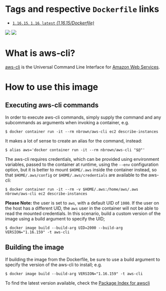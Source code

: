 # Tags and respective `Dockerfile` links

- [`1.16.15`, `1.16`, `latest` *(1.16.15/Dockerfile)*](https://github.com/nbrownuk/docker-aws-cli/blob/master/Dockerfile)

[![](https://images.microbadger.com/badges/image/nbrown/aws-cli.svg)](https://microbadger.com/images/nbrown/aws-cli "View on microbadger.com")
[![](https://images.microbadger.com/badges/version/nbrown/aws-cli.svg)](https://microbadger.com/images/nbrown/aws-cli "View on microbadger.com")

# What is aws-cli?

[aws-cli](https://github.com/aws/aws-cli) is the Universal Command Line Interface for [Amazon Web Services](https://aws.amazon.com/).

# How to use this image

## Executing aws-cli commands

In order to execute aws-cli commands, simply supply the command and any subcommands as arguments when invoking a container, e.g.

```
$ docker container run -it --rm nbrown/aws-cli ec2 describe-instances
```

It makes a lot of sense to create an alias for the command, instead:

```
$ alias aws='docker container run -it --rm nbrown/aws-cli "$@"'
```

The aws-cli requires credentials, which can be provided using environment variables, passed to the container at runtime, using the `--env` configuration option, but it is better to mount `$HOME/.aws` inside the container instead, so that `$HOME/.aws/config` or `$HOME/.aws/credentials` are available to the aws-cli:

```
$ docker container run -it --rm -v $HOME/.aws:/home/aws/.aws nbrown/aws-cli ec2 describe-instances
```

**Please Note:** the user is set to `aws`, with a default UID of `1000`. If the user on the host has a different UID, the `aws` user in the container will not be able to read the mounted credentials. In this scenario, build a custom version of the image using a build argument to specify the UID;

```
$ docker image build --build-arg UID=2000 --build-arg VERSION="1.16.159" -t aws-cli
```

## Building the image

If building the image from the Dockerfile, be sure to use a build argument to specify the version of the aws-cli to install; e.g.

```
$ docker image build --build-arg VERSION="1.16.159" -t aws-cli
```

To find the latest version available, check the [Package Index for awscli](https://pypi.python.org/pypi/awscli)
